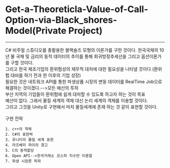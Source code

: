 # Get-a-Theoreticla-Value-of-Call-Option-via-Black_shores-Model(Private Project)
---------
C# 비주얼 스튜디오를 총활용한 블랙숄즈 모형의 이론가를 구한 것이다.
한국국채의 10년 물 국채 및 금리의 동적 데이터의 추이를 통해 회귀방정추세선을 그리고 옵션이론가를 구할 것이다.<br>
그리고 한국 제조기업의 환위험성의 재무적 대처에 대한 필요성을 나타낼 것이다.(환위험 대비를 하기 전과 한 이후의 기업 성장)<br>
필요한 것은 네트워크 API를 통한 파생상품 시장의 변동 데이터를 RealTime Job으로 해결하는 것이겠다.-->모든 예산의 투하<br>
부산 지역의 기업들이 환위험에 쉽게 대처할 수 있도록 하고자 하는 것이 목표<br>
예산이 없다. 그래서 물질 세계의 객체 대신 논리 세계의 객체를 이용할 것이다.<br>
그리고 그것을 Unity로 구현해서 마치 물질세계에 존재 하는 것 같이 표현할 것이다.<br>
<br>
구현 전략<br>
~~~
1. c++의 객체
2. C#의 표현력
3. 유니티의 물질 세계 표현
4. 라즈베리 파이의 경고
5. C의 동적할당
6. Open API-->한국거래소 코스피 지수만 이용할 
7. 파생 시장론 독파
~~~
